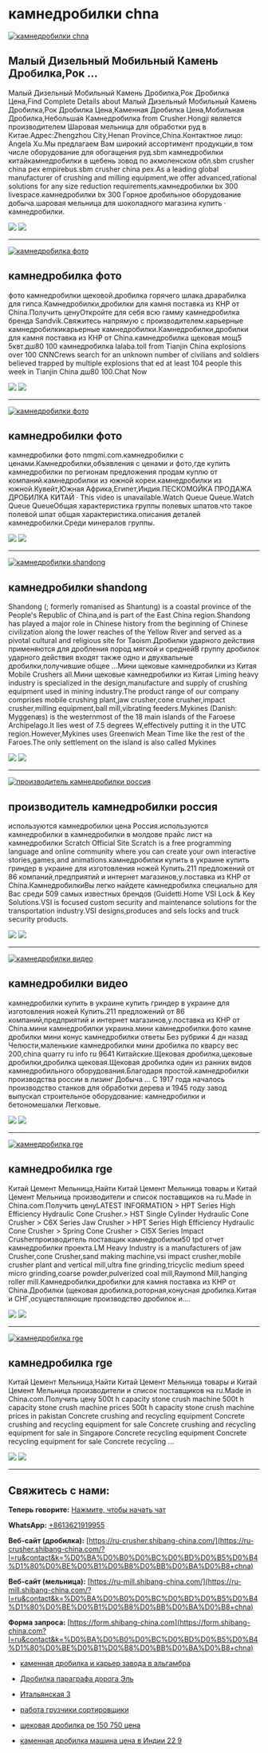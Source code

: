 # камнедробилки chna

<a href="https://swt.shibang-china.com/?l=ru&img&k=%D0%BA%D0%B0%D0%BC%D0%BD%D0%B5%D0%B4%D1%80%D0%BE%D0%B1%D0%B8%D0%BB%D0%BA%D0%B8+chna" target="_blank">![камнедробилки chna](http://static.shibang-china.com/all-800x300/201.jpg)</a>

## Малый Дизельный Мобильный Камень Дробилка,Рок …
Малый Дизельный Мобильный Камень Дробилка,Рок Дробилка Цена,Find Complete Details about Малый Дизельный Мобильный Камень Дробилка,Рок Дробилка Цена,Каменная Дробилка Цена,Мобильная Дробилка,Небольшая Камнедробилка from Crusher.Hongji является производителем Шаровая мельница для обработки руд в Китае.Адрес:Zhengzhou City,Henan Province,China.Контактное лицо: Angela Xu.Мы предлагаем Вам широкий ассортимент продукции,в том числе оборудование для обогащения руд.sbm камнедробилки китайкамнедробилки в щебень зовод по акмоленском обл.sbm crusher china pex empirebus.sbm crusher china pex.As a leading global manufacturer of crushing and milling equipment,we offer advanced,rational solutions for any size reduction requirements.камнедробилки bx 300 livespace.камнедробилки bx 300 Горное дробильное оборудование добыча.шаровая мельница для шоколадного магазина купить &#183; камнедробилки.


<a href="https://whatsapp.shibangsoft.com/WhatsApp.php" target="_blank" title="WhatsApp">![](http://static.shibang-china.com/icon/whatsapp.png)</a> <a href="https://swt.shibang-china.com/?l=ru&icon&k=%D0%BA%D0%B0%D0%BC%D0%BD%D0%B5%D0%B4%D1%80%D0%BE%D0%B1%D0%B8%D0%BB%D0%BA%D0%B8+chna" target="_blank">![](http://static.shibang-china.com/icon/chat-ru.png)</a>

---

<a href="https://swt.shibang-china.com/?l=ru&img&k=%D0%BA%D0%B0%D0%BC%D0%BD%D0%B5%D0%B4%D1%80%D0%BE%D0%B1%D0%B8%D0%BB%D0%BA%D0%B8+chna" target="_blank">![камнедробилка фото](http://static.shibang-china.com/all-800x300/406.jpg)</a>

## камнедробилка фото
фото камнедробилки щековой.дробилка горячего шлака.драрабилка для гипса.Камнедробилки,дробилки для камня поставка из КНР от China.Получить ценуОткройте для себя всю гамму камнедробилка бренда Sandvik.Свяжитесь напрямую с производителем.карьерные камнедробилкикарьерные камнедробилки.Камнедробилки,дробилки для камня поставка из КНР от China.камнедробилка щековая мощ5 5квт.дш80 100 камнедробилка lalaba.toll from Tianjin China explosions over 100 CNNCrews search for an unknown number of civilians and soldiers believed trapped by multiple explosions that ed at least 104 people this week in Tianjin China дш80 100.Chat Now


<a href="https://whatsapp.shibangsoft.com/WhatsApp.php" target="_blank" title="WhatsApp">![](http://static.shibang-china.com/icon/whatsapp.png)</a> <a href="https://swt.shibang-china.com/?l=ru&icon&k=%D0%BA%D0%B0%D0%BC%D0%BD%D0%B5%D0%B4%D1%80%D0%BE%D0%B1%D0%B8%D0%BB%D0%BA%D0%B8+chna" target="_blank">![](http://static.shibang-china.com/icon/chat-ru.png)</a>

---

<a href="https://swt.shibang-china.com/?l=ru&img&k=%D0%BA%D0%B0%D0%BC%D0%BD%D0%B5%D0%B4%D1%80%D0%BE%D0%B1%D0%B8%D0%BB%D0%BA%D0%B8+chna" target="_blank">![камнедробилки фото](http://static.shibang-china.com/all-800x300/577.jpg)</a>

## камнедробилки фото
камнедробилки фото nmgmi.com.камнедробилки с ценами.Камнедробилки,объявления с ценами и фото,где купить камнедробилки по регионам предложения продам куплю от компаний.камнедробилки из южной кореи.камнедробилки из южной.Кувейт,Южная Африка,Египет,Индия.ПЕСКОМОЙКА ПРОДАЖА ДРОБИЛКА КИТАЙ&nbsp;&#0183;&#32;This video is unavailable.Watch Queue Queue.Watch Queue QueueОбщая характеристика группы полевых шпатов.что такое полевой шпат общая характеристика.описания деталей камнедробилки.Среди минералов группы.


<a href="https://whatsapp.shibangsoft.com/WhatsApp.php" target="_blank" title="WhatsApp">![](http://static.shibang-china.com/icon/whatsapp.png)</a> <a href="https://swt.shibang-china.com/?l=ru&icon&k=%D0%BA%D0%B0%D0%BC%D0%BD%D0%B5%D0%B4%D1%80%D0%BE%D0%B1%D0%B8%D0%BB%D0%BA%D0%B8+chna" target="_blank">![](http://static.shibang-china.com/icon/chat-ru.png)</a>

---

<a href="https://swt.shibang-china.com/?l=ru&img&k=%D0%BA%D0%B0%D0%BC%D0%BD%D0%B5%D0%B4%D1%80%D0%BE%D0%B1%D0%B8%D0%BB%D0%BA%D0%B8+chna" target="_blank">![камнедробилки shandong](http://static.shibang-china.com/all-800x300/1103.jpg)</a>

## камнедробилки shandong
Shandong (; formerly romanised as Shantung) is a coastal province of the People's Republic of China,and is part of the East China region.Shandong has played a major role in Chinese history from the beginning of Chinese civilization along the lower reaches of the Yellow River and served as a pivotal cultural and religious site for Taoism.Дробилки ударного действия применяются для дробления пород мягкой и среднейВ группу дробилок ударного действия входят также одно и двухвальные дробилки,получившие общее …Мини щековые камнедробилки из Китая Mobile Crushers all.Мини щековые камнедробилки из Китая Liming heavy industry is specialized in the design,manufacture and supply of crushing equipment used in mining industry.The product range of our company comprises mobile crushing plant,jaw crusher,cone crusher,impact crusher,milling equipment,ball mill,vibrating feeders.Mykines (Danish: Myggen&#230;s) is the westernmost of the 18 main islands of the Faroese Archipelago.It lies west of 7.5 degrees W,effectively putting it in the UTC region.However,Mykines uses Greenwich Mean Time like the rest of the Faroes.The only settlement on the island is also called Mykines


<a href="https://whatsapp.shibangsoft.com/WhatsApp.php" target="_blank" title="WhatsApp">![](http://static.shibang-china.com/icon/whatsapp.png)</a> <a href="https://swt.shibang-china.com/?l=ru&icon&k=%D0%BA%D0%B0%D0%BC%D0%BD%D0%B5%D0%B4%D1%80%D0%BE%D0%B1%D0%B8%D0%BB%D0%BA%D0%B8+chna" target="_blank">![](http://static.shibang-china.com/icon/chat-ru.png)</a>

---

<a href="https://swt.shibang-china.com/?l=ru&img&k=%D0%BA%D0%B0%D0%BC%D0%BD%D0%B5%D0%B4%D1%80%D0%BE%D0%B1%D0%B8%D0%BB%D0%BA%D0%B8+chna" target="_blank">![производитель камнедробилки россия](http://static.shibang-china.com/all-800x300/385.jpg)</a>

## производитель камнедробилки россия
используются камнедробилки цена Россия.используются камнедробилки в камнедробилки в молдове прайс лист на камнедробилки Scratch Official Site Scratch is a free programming language and online community where you can create your own interactive stories,games,and animations.камнедробилки купить в украине купить гриндер в украине для изготовления ножей Купить.211 предложений от 86 компаний,предприятий и интернет магазинов,у.поставка из КНР от China.КамнедробилкиВы легко найдете камнедробилка специально для Вас среди 509 самых известных брендов (Guidetti.Home VSI Lock &amp; Key Solutions.VSI is focused custom security and maintenance solutions for the transportation industry.VSI designs,produces and sels locks and truck security products.


<a href="https://whatsapp.shibangsoft.com/WhatsApp.php" target="_blank" title="WhatsApp">![](http://static.shibang-china.com/icon/whatsapp.png)</a> <a href="https://swt.shibang-china.com/?l=ru&icon&k=%D0%BA%D0%B0%D0%BC%D0%BD%D0%B5%D0%B4%D1%80%D0%BE%D0%B1%D0%B8%D0%BB%D0%BA%D0%B8+chna" target="_blank">![](http://static.shibang-china.com/icon/chat-ru.png)</a>

---

<a href="https://swt.shibang-china.com/?l=ru&img&k=%D0%BA%D0%B0%D0%BC%D0%BD%D0%B5%D0%B4%D1%80%D0%BE%D0%B1%D0%B8%D0%BB%D0%BA%D0%B8+chna" target="_blank">![камнедробилки видео](http://static.shibang-china.com/all-800x300/783.jpg)</a>

## камнедробилки видео
камнедробилки купить в украине купить гриндер в украине для изготовления ножей Купить.211 предложений от 86 компаний,предприятий и интернет магазинов,у.поставка из КНР от China.мини камнедробилки украина.мини камнедробилки.фото камне дробилки мини конус камнедробилки ответы Без рубрики 4 дн назад Челюсти,маленькие камнедробилки мини дробилка по кварсу вес 200,china quarry ru info ru 9641 Китайские.Щековая дробилка,щековые дробилки,дробилка щековая.Щековая дробилка один из ранних видов камнедробильного оборудования.Благодаря простой.камнедробилки производства россии в лизинг Добыча … С 1917 года началось производство станков для обработки дерева и 1945 году завод выпускал строительное оборудование: камнедробилки и бетономешалки Легковые.


<a href="https://whatsapp.shibangsoft.com/WhatsApp.php" target="_blank" title="WhatsApp">![](http://static.shibang-china.com/icon/whatsapp.png)</a> <a href="https://swt.shibang-china.com/?l=ru&icon&k=%D0%BA%D0%B0%D0%BC%D0%BD%D0%B5%D0%B4%D1%80%D0%BE%D0%B1%D0%B8%D0%BB%D0%BA%D0%B8+chna" target="_blank">![](http://static.shibang-china.com/icon/chat-ru.png)</a>

---

<a href="https://swt.shibang-china.com/?l=ru&img&k=%D0%BA%D0%B0%D0%BC%D0%BD%D0%B5%D0%B4%D1%80%D0%BE%D0%B1%D0%B8%D0%BB%D0%BA%D0%B8+chna" target="_blank">![камнедробилка rge](http://static.shibang-china.com/all-800x300/1299.jpg)</a>

## камнедробилка rge
Китай Цемент Мельница,Найти Китай Цемент Мельница товары и Китай Цемент Мельница производители и список поставщиков на ru.Made in China.com.Получить ценуLATEST INFORMATION &gt; HPT Series High Efficiency Hydraulic Cone Crusher.&gt; HST Single Cylinder Hydraulic Cone Crusher &gt; C6X Series Jaw Crusher &gt; HPT Series High Efficiency Hydraulic Cone Crusher &gt; Spring Cone Crusher &gt; CI5X Series Impact Crusherпроизводитель поставщик камнедробилки50 tpd отчет камнедробилки проекта.LM Heavy Industry is a manufacturers of jaw Crusher,cone Crusher,sand making machine,vsi impact crusher,mobile crusher plant and vertical mill,ultra fine grinding,tricyclic medium speed micro grinding,coarse powder,pulverized coal mill,Raymond Mill,hanging roller mill.Камнедробилки,дробилки для камня поставка из КНР от China.Дробилки (щековая дробилка,роторная,конусная дробилка.Китая и СНГ,осуществляющие производство дробилок и.…


<a href="https://whatsapp.shibangsoft.com/WhatsApp.php" target="_blank" title="WhatsApp">![](http://static.shibang-china.com/icon/whatsapp.png)</a> <a href="https://swt.shibang-china.com/?l=ru&icon&k=%D0%BA%D0%B0%D0%BC%D0%BD%D0%B5%D0%B4%D1%80%D0%BE%D0%B1%D0%B8%D0%BB%D0%BA%D0%B8+chna" target="_blank">![](http://static.shibang-china.com/icon/chat-ru.png)</a>

---

<a href="https://swt.shibang-china.com/?l=ru&img&k=%D0%BA%D0%B0%D0%BC%D0%BD%D0%B5%D0%B4%D1%80%D0%BE%D0%B1%D0%B8%D0%BB%D0%BA%D0%B8+chna" target="_blank">![камнедробилка rge](http://static.shibang-china.com/all-800x300/669.jpg)</a>

## камнедробилка rge
Китай Цемент Мельница,Найти Китай Цемент Мельница товары и Китай Цемент Мельница производители и список поставщиков на ru.Made in China.com.Получить цену 500t h capacity stone crush machine 500t h capacity stone crush machine prices 500t h capacity stone crush machine prices in pakistan Concrete crushing and recycling equipment Concrete crushing and recycling equipment for sale Concrete crushing and recycling equipment for sale in Singapore Concrete recycling equipment Concrete recycling equipment for sale Concrete recycling …

<a href="https://whatsapp.shibangsoft.com/WhatsApp.php" target="_blank" title="WhatsApp">![](http://static.shibang-china.com/icon/whatsapp.png)</a> <a href="https://swt.shibang-china.com/?l=ru&icon&k=%D0%BA%D0%B0%D0%BC%D0%BD%D0%B5%D0%B4%D1%80%D0%BE%D0%B1%D0%B8%D0%BB%D0%BA%D0%B8+chna" target="_blank">![](http://static.shibang-china.com/icon/chat-ru.png)</a>

---
## Свяжитесь с нами:

**Теперь говорите:** [Нажмите, чтобы начать чат](https://swt.shibang-china.com?l=ru&contact&k=%D0%BA%D0%B0%D0%BC%D0%BD%D0%B5%D0%B4%D1%80%D0%BE%D0%B1%D0%B8%D0%BB%D0%BA%D0%B8+chna)

**WhatsApp:**  [+8613621919955](https://whatsapp.shibangsoft.com/WhatsApp.php)

**Веб-сайт (дробилка):** [https://ru-crusher.shibang-china.com/](https://ru-crusher.shibang-china.com/?l=ru&contact&k=%D0%BA%D0%B0%D0%BC%D0%BD%D0%B5%D0%B4%D1%80%D0%BE%D0%B1%D0%B8%D0%BB%D0%BA%D0%B8+chna)

**Веб-сайт (мельница):** [https://ru-mill.shibang-china.com/](https://ru-mill.shibang-china.com/?l=ru&contact&k=%D0%BA%D0%B0%D0%BC%D0%BD%D0%B5%D0%B4%D1%80%D0%BE%D0%B1%D0%B8%D0%BB%D0%BA%D0%B8+chna)

**Форма запроса:** [https://form.shibang-china.com](https://form.shibang-china.com?l=ru&contact&k=%D0%BA%D0%B0%D0%BC%D0%BD%D0%B5%D0%B4%D1%80%D0%BE%D0%B1%D0%B8%D0%BB%D0%BA%D0%B8+chna)

* [каменная дробилка и карьер завода в альгамбра](../109/%D0%BA%D0%B0%D0%BC%D0%B5%D0%BD%D0%BD%D0%B0%D1%8F%20%D0%B4%D1%80%D0%BE%D0%B1%D0%B8%D0%BB%D0%BA%D0%B0%20%D0%B8%20%D0%BA%D0%B0%D1%80%D1%8C%D0%B5%D1%80%20%D0%B7%D0%B0%D0%B2%D0%BE%D0%B4%D0%B0%20%D0%B2%20%D0%B0%D0%BB%D1%8C%D0%B3%D0%B0%D0%BC%D0%B1%D1%80%D0%B0.md)

* [Дробилка параграфа дорога Эль](../116/%D0%94%D1%80%D0%BE%D0%B1%D0%B8%D0%BB%D0%BA%D0%B0%20%D0%BF%D0%B0%D1%80%D0%B0%D0%B3%D1%80%D0%B0%D1%84%D0%B0%20%D0%B4%D0%BE%D1%80%D0%BE%D0%B3%D0%B0%20%D0%AD%D0%BB%D1%8C.md)

* [Итальянская 3](../117/%D0%98%D1%82%D0%B0%D0%BB%D1%8C%D1%8F%D0%BD%D1%81%D0%BA%D0%B0%D1%8F%203.md)

* [работа грузчики сортировщики](../115/%D1%80%D0%B0%D0%B1%D0%BE%D1%82%D0%B0%20%D0%B3%D1%80%D1%83%D0%B7%D1%87%D0%B8%D0%BA%D0%B8%20%D1%81%D0%BE%D1%80%D1%82%D0%B8%D1%80%D0%BE%D0%B2%D1%89%D0%B8%D0%BA%D0%B8.md)

* [щековая дробилка pe 150  750 цена](../113/%D1%89%D0%B5%D0%BA%D0%BE%D0%B2%D0%B0%D1%8F%20%D0%B4%D1%80%D0%BE%D0%B1%D0%B8%D0%BB%D0%BA%D0%B0%20pe%20150%20%20750%20%D1%86%D0%B5%D0%BD%D0%B0.md)

* [каменная дробилка машина цена в Индии 22 9](../107/%D0%BA%D0%B0%D0%BC%D0%B5%D0%BD%D0%BD%D0%B0%D1%8F%20%D0%B4%D1%80%D0%BE%D0%B1%D0%B8%D0%BB%D0%BA%D0%B0%20%D0%BC%D0%B0%D1%88%D0%B8%D0%BD%D0%B0%20%D1%86%D0%B5%D0%BD%D0%B0%20%D0%B2%20%D0%98%D0%BD%D0%B4%D0%B8%D0%B8%2022%209.md)
